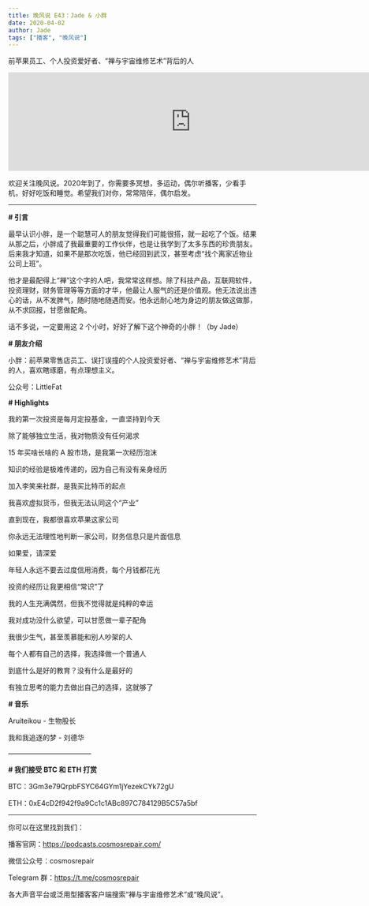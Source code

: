 ```yaml
---
title: 晚风说 E43：Jade & 小胖
date: 2020-04-02
author: Jade
tags: ["播客", "晚风说"]
---
```


前苹果员工、个人投资爱好者、“禅与宇宙维修艺术”背后的人

<!--more-->

<iframe src="https://fireside.fm/player/v2/trfV16OE+QpcxAsS0?theme=light" width="740" height="200" frameborder="0" scrolling="no"></iframe>

欢迎关注晚风说。2020年到了，你需要多冥想，多运动，偶尔听播客，少看手机，好好吃饭和睡觉。希望我们对你，常常陪伴，偶尔启发。

- - - - - 

**# 引言**

最早认识小胖，是一个聪慧可人的朋友觉得我们可能很搭，就一起吃了个饭。结果从那之后，小胖成了我最重要的工作伙伴，也是让我学到了太多东西的珍贵朋友。后来我才知道，如果不是那次吃饭，他已经回到武汉，甚至考虑“找个离家近物业公司上班”。

他才是最配得上“禅”这个字的人吧，我常常这样想。除了科技产品，互联网软件，投资理财，财务管理等等方面的才华，他最让人服气的还是价值观。他无法说出违心的话，从不发脾气，随时随地随遇而安。他永远耐心地为身边的朋友做这做那，从不求回报，甘愿做配角。

话不多说，一定要用这 2 个小时，好好了解下这个神奇的小胖！（by Jade）

**# 朋友介绍**

小胖：前苹果零售店员工、误打误撞的个人投资爱好者、“禅与宇宙维修艺术”背后的人，喜欢瞎琢磨，有点理想主义。

公众号：LittleFat

**# Highlights**

我的第一次投资是每月定投基金，一直坚持到今天

除了能够独立生活，我对物质没有任何渴求

15 年买啥长啥的 A 股市场，是我第一次经历泡沫

知识的经验是极难传递的，因为自己有没有亲身经历

加入李笑来社群，是我买比特币的起点

我喜欢虚拟货币，但我无法认同这个“产业”

直到现在，我都很喜欢苹果这家公司

你永远无法理性地判断一家公司，财务信息只是片面信息

如果爱，请深爱

年轻人永远不要去过度信用消费，每个月钱都花光

投资的经历让我更相信“常识”了

我的人生充满偶然，但我不觉得就是纯粹的幸运

我对成功没什么欲望，可以甘愿做一辈子配角

我很少生气，甚至羡慕能和别人吵架的人

每个人都有自己的选择，我选择做一个普通人

到底什么是好的教育？没有什么是最好的

有独立思考的能力去做出自己的选择，这就够了

**# 音乐**

Aruiteikou - 生物股长

我和我追逐的梦 - 刘德华

————————————

**# 我们接受 BTC 和 ETH 打赏**

BTC：3Gm3e79QrpbFSYC64GYm1jYezekCYk72gU

ETH：0xE4cD2f942f9a9Cc1c1ABc897C784129B5C57a5bf

- - - - - 

你可以在这里找到我们：

播客官网：https://podcasts.cosmosrepair.com/

微信公众号：cosmosrepair

Telegram 群：https://t.me/cosmosrepair

各大声音平台或泛用型播客客户端搜索“禅与宇宙维修艺术”或“晚风说”。